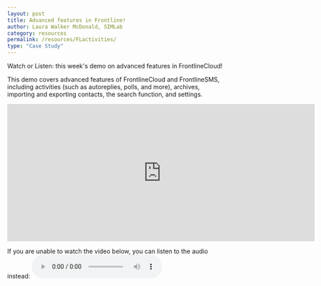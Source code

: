 ```yaml
---
layout: post
title: Advanced features in Frontline!
author: Laura Walker McDonald, SIMLab
category: resources
permalink: /resources/FLactivities/
type: "Case Study"
---
```

Watch or Listen: this week's demo on advanced features in FrontlineCloud!

This demo covers advanced features of FrontlineCloud and FrontlineSMS, including activities (such as autoreplies, polls, and more), archives, importing and exporting contacts, the search function, and settings.

<iframe width="706" height="315" src="https://www.youtube.com/embed/RQukj3BGME8" frameborder="0" allowfullscreen></iframe>

If you are unable to watch the video below, you can listen to the audio instead:
<audio controls>
  <source src="http://simlab.org/resources/coursem4cso/files/Activities_Audio.mp3" type="audio/mpeg">
Your browser does not support the audio element.
</audio>
